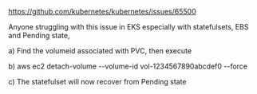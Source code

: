 https://github.com/kubernetes/kubernetes/issues/65500

Anyone struggling with this issue in EKS especially with statefulsets, EBS and Pending state,

a) Find the volumeid associated with PVC, then execute

b) aws ec2 detach-volume --volume-id vol-1234567890abcdef0 --force

c) The statefulset will now recover from Pending state